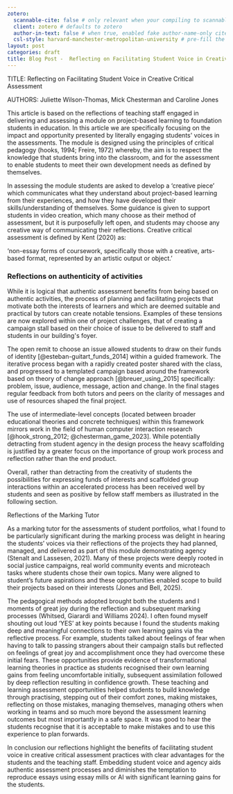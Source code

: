 ```yaml
---
zotero:
  scannable-cite: false # only relevant when your compiling to scannable-cite .odt
  client: zotero # defaults to zotero
  author-in-text: false # when true, enabled fake author-name-only cites by replacing it with the text of the last names of the authors
  csl-style: harvard-manchester-metropolitan-university # pre-fill the style
layout: post
categories: draft
title: Blog Post -  Reflecting on Facilitating Student Voice in Creative Critical Assessment
---
```


TITLE: Reflecting on Facilitating Student Voice in Creative Critical Assessment



AUTHORS: Juliette Wilson-Thomas, Mick Chesterman and Caroline Jones



This article is based on the reflections of teaching staff engaged in delivering and assessing a module on project-based learning to foundation students in education. In this article we are specifically focusing on the impact and opportunity presented by literally engaging students' voices in the assessments. The module is designed using the principles of critical pedagogy (hooks, 1994; Freire, 1972) whereby, the aim is to respect the knowledge that students bring into the classroom, and for the assessment to enable students to meet their own development needs as defined by themselves.  



In assessing the module students are asked to develop a ‘creative piece’ which communicates what they understand about project-based learning from their experiences, and how they have developed their skills/understanding of themselves. Some guidance is given to support students in video creation, which many choose as their method of assessment, but it is purposefully left open, and students may choose any creative way of communicating their reflections. Creative critical assessment is defined by Kent (2020) as:



‘non-essay forms of coursework, specifically those with a creative, arts-based format, represented by an artistic output or object.’




### Reflections on authenticity of activities

While it is logical that authentic assessment benefits from being based on authentic activities, the process of planning and facilitating projects that motivate both the interests of learners and which are deemed suitable and practical by tutors can create notable tensions. Examples of these tensions are now explored within one of project challenges, that of creating a campaign stall based on their choice of issue to be delivered to staff and students in our building's foyer.  

<!-- Exploring a tension between the pet projects of tutors and the interests of learners.   -->

The open remit to choose an issue allowed students to draw on their funds of identity [@esteban-guitart_funds_2014] within a guided framework. The iterative process began with a rapidly created poster shared with the class, and progressed to a templated campaign based around the framework based on theory of change approach [@breuer_using_2015] specifically: problem, issue, audience, message, action and change. In the final stages regular feedback from both tutors and peers on the clarity of messages and use of resources shaped the final project.

The use of intermediate-level concepts (located between broader educational theories and concrete techniques) within this framework mirrors work in the field of human computer interaction research [@hook_strong_2012; @chesterman_game_2023]. While potentially detracting from student agency in the design process the heavy scaffolding is justified by a greater focus on the importance of group work process and reflection rather than the end product.

Overall, rather than detracting from the creativity of students the possibilities for expressing funds of interests and scaffolded group interactions within an   accelerated process has been received well by students and seen as positive by fellow staff members as illustrated in the following section.

<!-- This prompt reflection on different dimensions of authenticity in PBL in HE based on the leading activities (in this case a stall mixing presentation, resource creation), and the overall motivation of the tutors setting the tasks (in this case building repertoires of interaction with team members, staff and communicating to students outside of their cohort)

Limitations / Drawbacks include a limited extent that students can draw on their interests due to time and resource limitations and the restrictions of group work.  

Conclusion:

   -->


<!-- The process of drawing on funds on knowledge and student interest involves time to explore those communities that students are a part or. An alternative strategy is to use techniques to allow students to express funds of identities. -->


Reflections of the Marking Tutor



As a marking tutor for the assessments of student portfolios, what I found to be particularly significant during the marking process was delight in hearing the students’ voices via their reflections of the projects they had planned, managed, and delivered as part of this module demonstrating agency (Stenalt and Lassesen, 2021). Many of these projects were deeply rooted in social justice campaigns, real world community events and microteach tasks where students chose their own topics.  Many were aligned to student’s future aspirations and these opportunities enabled scope to build their projects based on their interests (Jones and Bell, 2025).   



The pedagogical methods adopted brought both the students and I moments of great joy during the reflection and subsequent marking processes (Whitsed, Giarardi and Williams 2024). I often found myself shouting out loud ‘YES’ at key points because I found the students making deep and meaningful connections to their own learning gains via the reflective process. For example, students talked about feelings of fear when having to talk to passing strangers about their campaign stalls but reflected on feelings of great joy and accomplishment once they had overcome these initial fears. These opportunities provide evidence of transformational learning theories in practice as students recognised their own learning gains from feeling uncomfortable initially, subsequent assimilation followed by deep reflection resulting in confidence growth.  These teaching and learning assessment opportunities helped students to build knowledge through practising, stepping out of their comfort zones, making mistakes, reflecting on those mistakes, managing themselves, managing others when working in teams and so much more beyond the assessment learning outcomes but most importantly in a safe space. It was good to hear the students recognise that it is acceptable to make mistakes and to use this experience to plan forwards.



In conclusion our reflections highlight the benefits of facilitating student voice in creative critical assessment practices with clear advantages for the students and the teaching staff. Embedding student voice and agency aids authentic assessment processes and diminishes the temptation to reproduce essays using essay mills or AI with significant learning gains for the students.   
